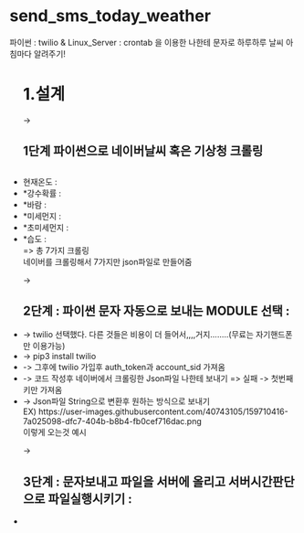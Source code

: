 # send_sms_today_weather
파이썬 : twilio &amp; Linux_Server : crontab 을 이용한 나한테 문자로 하루하루 날씨 아침마다 알려주기!

<ul><h1>1.설계</h1>
 <div>-> <h2>1단계 파이썬으로 네이버날씨 혹은 기상청 크롤링<h2></div>
    <li>현재온도 : </li>
    <li>*강수확률 :</li>
    <li>*바람 :</li>
    <li>*미세먼지 :</li>
 <li>*초미세먼지 :</li>
 <li>*습도 :  </li>  => 총 7가지 크롤링 
 <div></div>
    네이버를 크롤링해서 7가지만 json파일로 만들어줌 
  <div></div>
 </ul>
  <ul>
 <div>-> <h2>2단계 : 파이썬 문자 자동으로 보내는 MODULE 선택 :</h2></div>
 <li>-> twilio 선택했다. 다른 것들은 비용이 더 들어서,,,,거지........(무료는 자기핸드폰만 이용가능)</li>
 <li>-> pip3 install twilio</li>
 <li>-> 그후에 twilio 가입후 auth_token과 account_sid 가져옴</li>
 <li> -> 코드 작성후 네이버에서 크롤링한 Json파일 나한테 보내기 => 실패 -> 첫번째 키만 가져옴</li>
 <li>-> Json파일 String으로 변환후 원하는 방식으로 보내기</li>
      EX) https://user-images.githubusercontent.com/40743105/159710416-7a025098-dfc7-404b-b8b4-fb0cef716dac.png
  <div>이렇게 오는것 예시</div>
</ul>
  <ul><div>-> <h2>3단계 : 문자보내고 파일을 서버에 올리고 서버시간판단으로 파일실행시키기 :</h2></div>
   <li>
   
